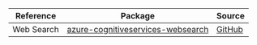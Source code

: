 | Reference | Package | Source |
|---|---|---|
|Web Search|[azure-cognitiveservices-websearch](https://repo1.maven.org/maven2/com/microsoft/azure/cognitiveservices/azure-cognitiveservices-websearch)|[GitHub](https://github.com/Azure/azure-sdk-for-java/blob/main/)|
